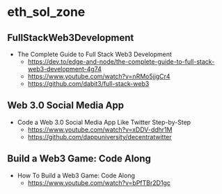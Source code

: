 # eth_sol_zone

## FullStackWeb3Development
- The Complete Guide to Full Stack Web3 Development
  - https://dev.to/edge-and-node/the-complete-guide-to-full-stack-web3-development-4g74
  - https://www.youtube.com/watch?v=nRMo5jjgCr4
  - https://github.com/dabit3/full-stack-web3
## Web 3.0 Social Media App
- Code a Web 3.0 Social Media App Like Twitter Step-by-Step
  - https://www.youtube.com/watch?v=xDDV-ddhr1M
  - https://github.com/dappuniversity/decentratwitter
## Build a Web3 Game: Code Along
- How To Build a Web3 Game: Code Along
  - https://www.youtube.com/watch?v=bPfTBr2D1gc
